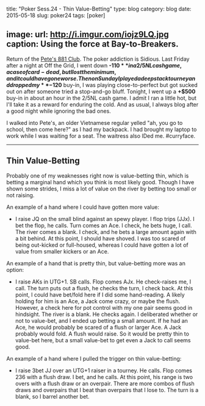 title: "Poker Sess.24 - Thin Value-Betting"
type: blog
category: blog
date: 2015-05-18
slug: poker24
tags: [poker]

image:
    url: http://i.imgur.com/iojz9LQ.jpg
    caption: Using the force at Bay-to-Breakers.
---

Return of the [Pete's 881 Club](http://petes881club.com/). The poker addiction
is Sidious. Last Friday after a night at Off the Grid, I went down **-$110** in
a 2/5NL cash game, a case of card-dead, but I lost the minimum, and it could
have gone worse. Then on Sunday I played a deepstack tourney and dropped my
**-$120** buy-in, I was playing close-to-perfect but got sucked out on after
someone tried a stop-and-go bluff. Tonight, I went up a **+$500** buy-in in
about an hour in the 2/5NL cash game. I admit I ran a little hot, but I'll take
it as a reward for enduring the cold. And as usual, I always blog after a good
night while ignoring the bad ones.

I walked into Pete's, an older Vietnamese regular yelled "ah, you go to school,
then come here?" as I had my backpack. I had brought my laptop to work while I
was waiting for a seat. The waitress also IDed me. #curryface.

---

## Thin Value-Betting

Probably one of my weaknesses right now is value-betting thin, which is betting
a marginal hand which you think is most likely good. Though I have shown some
strides, I miss a lot of value on the river by betting too small or not
raising.

An example of a hand where I could have gotten more value:

- I raise JQ on the small blind against an spewy player. I flop trips (JJx). I
bet the flop, he calls. Turn comes an Ace. I check, he bets huge, I call. The
river comes a blank. I check, and he bets a large amount again with a bit
behind. At this point, I should have shoved. I was too scared of being
out-kicked or full-housed, whereas I could have gotten a lot of value from
smaller kickers or an Ace.

An example of a hand that is pretty thin, but value-betting more was an option:

- I raise AKs in UTG+1. SB calls. Flop comes AJx. He check-raises me, I call.
The turn puts out a flush, he checks the turn, I check back. At this point, I
could have bet/fold here if I did some hand-reading. A likely holding for him
is an Ace, a Jack come crazy, or maybe the flush. However, a check here for pot
control with my one pair seems good in hindsight. The river is a blank. He
checks again. I deliberated whether or not to value-bet, and I ended up betting
a small amount. If he had an Ace, he would probably be scared of a flush or
larger Ace. A Jack probably would fold. A flush would raise. So it would be
pretty thin to value-bet here, but a small value-bet to get even a Jack to call
seems good.

An example of a hand where I pulled the trigger on thin value-betting:

- I raise 3bet JJ over an UTG+1 raiser in a tourney. He calls. Flop comes
236 with a flush draw. I bet, and he calls. At this point, his range is
two overs with a flush draw or an overpair. There are more combos of flush
draws and overpairs that I beat than overpairs that I lose to. The turn is a
blank, so I barrel another bet.
